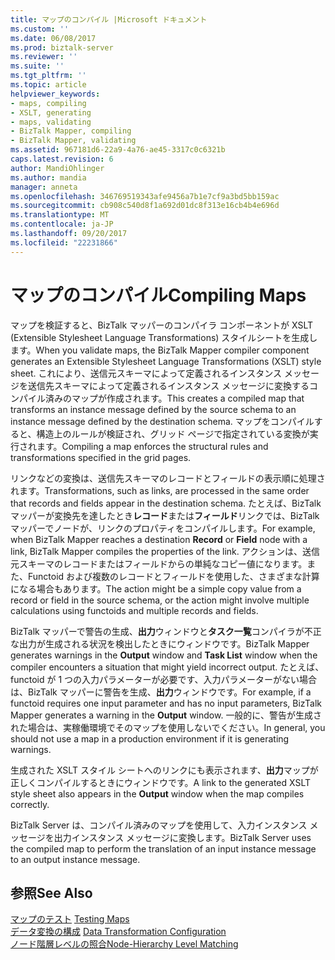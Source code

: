 ```yaml
---
title: マップのコンパイル |Microsoft ドキュメント
ms.custom: ''
ms.date: 06/08/2017
ms.prod: biztalk-server
ms.reviewer: ''
ms.suite: ''
ms.tgt_pltfrm: ''
ms.topic: article
helpviewer_keywords:
- maps, compiling
- XSLT, generating
- maps, validating
- BizTalk Mapper, compiling
- BizTalk Mapper, validating
ms.assetid: 967181d6-22a9-4a76-ae45-3317c0c6321b
caps.latest.revision: 6
author: MandiOhlinger
ms.author: mandia
manager: anneta
ms.openlocfilehash: 346769519343afe9456a7b1e7cf9a3bd5bb159ac
ms.sourcegitcommit: cb908c540d8f1a692d01dc8f313e16cb4b4e696d
ms.translationtype: MT
ms.contentlocale: ja-JP
ms.lasthandoff: 09/20/2017
ms.locfileid: "22231866"
---
```

# <a name="compiling-maps"></a><span data-ttu-id="96c0e-102">マップのコンパイル</span><span class="sxs-lookup"><span data-stu-id="96c0e-102">Compiling Maps</span></span>
<span data-ttu-id="96c0e-103">マップを検証すると、BizTalk マッパーのコンパイラ コンポーネントが XSLT (Extensible Stylesheet Language Transformations) スタイルシートを生成します。</span><span class="sxs-lookup"><span data-stu-id="96c0e-103">When you validate maps, the BizTalk Mapper compiler component generates an Extensible Stylesheet Language Transformations (XSLT) style sheet.</span></span> <span data-ttu-id="96c0e-104">これにより、送信元スキーマによって定義されるインスタンス メッセージを送信先スキーマによって定義されるインスタンス メッセージに変換するコンパイル済みのマップが作成されます。</span><span class="sxs-lookup"><span data-stu-id="96c0e-104">This creates a compiled map that transforms an instance message defined by the source schema to an instance message defined by the destination schema.</span></span> <span data-ttu-id="96c0e-105">マップをコンパイルすると、構造上のルールが検証され、グリッド ページで指定されている変換が実行されます。</span><span class="sxs-lookup"><span data-stu-id="96c0e-105">Compiling a map enforces the structural rules and transformations specified in the grid pages.</span></span>  
  
 <span data-ttu-id="96c0e-106">リンクなどの変換は、送信先スキーマのレコードとフィールドの表示順に処理されます。</span><span class="sxs-lookup"><span data-stu-id="96c0e-106">Transformations, such as links, are processed in the same order that records and fields appear in the destination schema.</span></span> <span data-ttu-id="96c0e-107">たとえば、BizTalk マッパーが変換先を達したとき**レコード**または**フィールド**リンクでは、BizTalk マッパーでノードが、リンクのプロパティをコンパイルします。</span><span class="sxs-lookup"><span data-stu-id="96c0e-107">For example, when BizTalk Mapper reaches a destination **Record** or **Field** node with a link, BizTalk Mapper compiles the properties of the link.</span></span> <span data-ttu-id="96c0e-108">アクションは、送信元スキーマのレコードまたはフィールドからの単純なコピー値になります。また、Functoid および複数のレコードとフィールドを使用した、さまざまな計算になる場合もあります。</span><span class="sxs-lookup"><span data-stu-id="96c0e-108">The action might be a simple copy value from a record or field in the source schema, or the action might involve multiple calculations using functoids and multiple records and fields.</span></span>  
  
 <span data-ttu-id="96c0e-109">BizTalk マッパーで警告の生成、**出力**ウィンドウと**タスク一覧**コンパイラが不正な出力が生成される状況を検出したときにウィンドウです。</span><span class="sxs-lookup"><span data-stu-id="96c0e-109">BizTalk Mapper generates warnings in the **Output** window and **Task List** window when the compiler encounters a situation that might yield incorrect output.</span></span> <span data-ttu-id="96c0e-110">たとえば、functoid が 1 つの入力パラメーターが必要です、入力パラメーターがない場合は、BizTalk マッパーに警告を生成、**出力**ウィンドウです。</span><span class="sxs-lookup"><span data-stu-id="96c0e-110">For example, if a functoid requires one input parameter and has no input parameters, BizTalk Mapper generates a warning in the **Output** window.</span></span> <span data-ttu-id="96c0e-111">一般的に、警告が生成された場合は、実稼働環境でそのマップを使用しないでください。</span><span class="sxs-lookup"><span data-stu-id="96c0e-111">In general, you should not use a map in a production environment if it is generating warnings.</span></span>  
  
 <span data-ttu-id="96c0e-112">生成された XSLT スタイル シートへのリンクにも表示されます、**出力**マップが正しくコンパイルするときにウィンドウです。</span><span class="sxs-lookup"><span data-stu-id="96c0e-112">A link to the generated XSLT style sheet also appears in the **Output** window when the map compiles correctly.</span></span>  
  
 <span data-ttu-id="96c0e-113">BizTalk Server は、コンパイル済みのマップを使用して、入力インスタンス メッセージを出力インスタンス メッセージに変換します。</span><span class="sxs-lookup"><span data-stu-id="96c0e-113">BizTalk Server uses the compiled map to perform the translation of an input instance message to an output instance message.</span></span>  
  
## <a name="see-also"></a><span data-ttu-id="96c0e-114">参照</span><span class="sxs-lookup"><span data-stu-id="96c0e-114">See Also</span></span>  
 <span data-ttu-id="96c0e-115">[マップのテスト](../core/testing-maps.md) </span><span class="sxs-lookup"><span data-stu-id="96c0e-115">[Testing Maps](../core/testing-maps.md) </span></span>  
 <span data-ttu-id="96c0e-116">[データ変換の構成](../core/data-transformation-configuration.md) </span><span class="sxs-lookup"><span data-stu-id="96c0e-116">[Data Transformation Configuration](../core/data-transformation-configuration.md) </span></span>  
 [<span data-ttu-id="96c0e-117">ノード階層レベルの照合</span><span class="sxs-lookup"><span data-stu-id="96c0e-117">Node-Hierarchy Level Matching</span></span>](../core/node-hierarchy-level-matching.md)